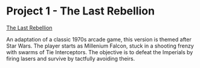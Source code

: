 # Project 1 - The Last Rebellion

<a href="http://https://amirahsham01.github.io/proj1-last-rebellion/">The Last Rebellion</a>

An adaptation of a classic 1970s arcade game, this version is themed after Star Wars. The player starts as Millenium Falcon, stuck in a shooting frenzy with swarms of Tie Interceptors. The objective is to defeat the Imperials by firing lasers and survive by tactfully avoiding theirs.
